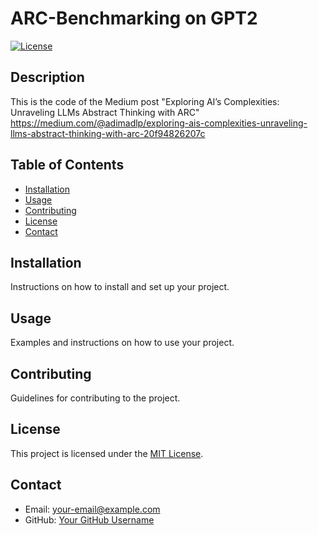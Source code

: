 # ARC-Benchmarking on GPT2

[![License](https://img.shields.io/badge/license-MIT-blue.svg)](LICENSE)

## Description

This is the code of the Medium post "Exploring AI’s Complexities: Unraveling LLMs Abstract Thinking with ARC"
https://medium.com/@adimadlp/exploring-ais-complexities-unraveling-llms-abstract-thinking-with-arc-20f94826207c

## Table of Contents

- [Installation](#installation)
- [Usage](#usage)
- [Contributing](#contributing)
- [License](#license)
- [Contact](#contact)

## Installation

Instructions on how to install and set up your project.

## Usage

Examples and instructions on how to use your project.

## Contributing

Guidelines for contributing to the project.

## License

This project is licensed under the [MIT License](LICENSE).

## Contact

- Email: your-email@example.com
- GitHub: [Your GitHub Username](https://github.com/your-username)
